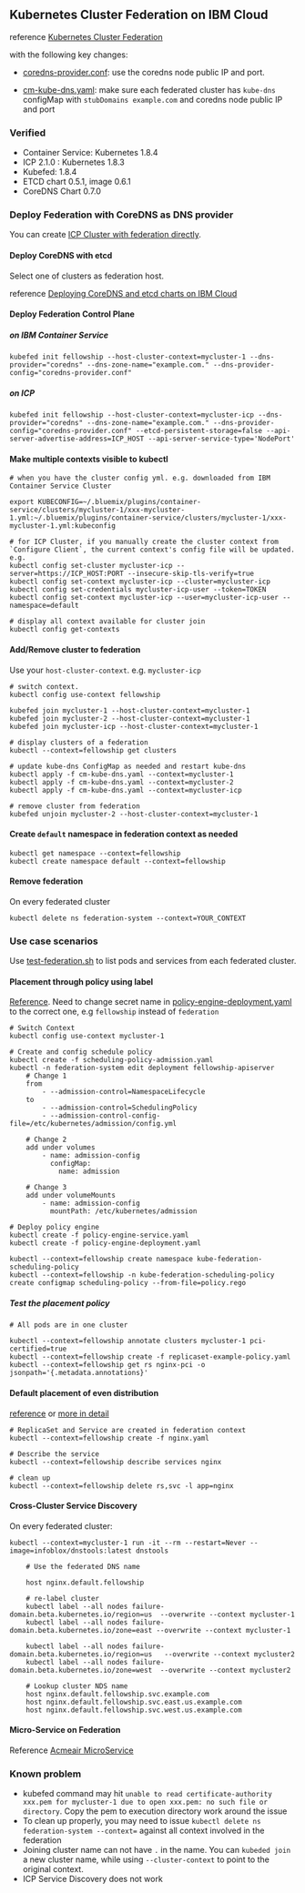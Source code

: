 ## Kubernetes Cluster Federation on IBM Cloud


reference [Kubernetes Cluster Federation](https://kubernetes.io/docs/tasks/federation/set-up-cluster-federation-kubefed/)

with the following key changes:

* [coredns-provider.conf](coredns-provider.conf): use the coredns node public IP and port.

* [cm-kube-dns.yaml](cm-kube-dns.yaml): make sure each federated cluster has `kube-dns` configMap with `stubDomains example.com` and coredns node public IP and port


### Verified 

* Container Service: Kubernetes 1.8.4
* ICP 2.1.0 : Kubernetes 1.8.3 
* Kubefed: 1.8.4
* ETCD chart 0.5.1, image 0.6.1
* CoreDNS Chart 0.7.0


### Deploy Federation with CoreDNS as DNS provider

You can create [ICP Cluster with federation directly](https://github.com/yanglei99/terraform_ibmcloud/tree/master/icp). 

#### Deploy CoreDNS with etcd

Select one of clusters as federation host. 

reference [Deploying CoreDNS and etcd charts on IBM Cloud](../charts/coredns/README.md)

#### Deploy Federation Control Plane

##### on IBM Container Service
	
	kubefed init fellowship --host-cluster-context=mycluster-1 --dns-provider="coredns" --dns-zone-name="example.com." --dns-provider-config="coredns-provider.conf"
		
##### on ICP

	kubefed init fellowship --host-cluster-context=mycluster-icp --dns-provider="coredns" --dns-zone-name="example.com." --dns-provider-config="coredns-provider.conf" --etcd-persistent-storage=false --api-server-advertise-address=ICP_HOST --api-server-service-type='NodePort'
	

#### Make multiple contexts visible to kubectl

	# when you have the cluster config yml. e.g. downloaded from IBM Container Service Cluster
	
	export KUBECONFIG=~/.bluemix/plugins/container-service/clusters/mycluster-1/xxx-mycluster-1.yml:~/.bluemix/plugins/container-service/clusters/mycluster-1/xxx-mycluster-1.yml:kubeconfig
	
	# for ICP Cluster, if you manually create the cluster context from `Configure Client`, the current context's config file will be updated. e.g.
	kubectl config set-cluster mycluster-icp --server=https://ICP_HOST:PORT --insecure-skip-tls-verify=true
	kubectl config set-context mycluster-icp --cluster=mycluster-icp
	kubectl config set-credentials mycluster-icp-user --token=TOKEN
	kubectl config set-context mycluster-icp --user=mycluster-icp-user --namespace=default

	# display all context available for cluster join	
	kubectl config get-contexts
	
	
#### Add/Remove cluster to federation

Use your `host-cluster-context`. e.g. `mycluster-icp`

	# switch context.
	kubectl config use-context fellowship

	kubefed join mycluster-1 --host-cluster-context=mycluster-1
	kubefed join mycluster-2 --host-cluster-context=mycluster-1
	kubefed join mycluster-icp --host-cluster-context=mycluster-1

	# display clusters of a federation
	kubectl --context=fellowship get clusters
	
	# update kube-dns ConfigMap as needed and restart kube-dns
	kubectl apply -f cm-kube-dns.yaml --context=mycluster-1
	kubectl apply -f cm-kube-dns.yaml --context=mycluster-2
	kubectl apply -f cm-kube-dns.yaml --context=mycluster-icp
	
	# remove cluster from federation
	kubefed unjoin mycluster-2 --host-cluster-context=mycluster-1

 	
#### Create `default` namespace in federation context as needed

	kubectl get namespace --context=fellowship
	kubectl create namespace default --context=fellowship

	
#### Remove federation 

On every federated cluster

	kubectl delete ns federation-system --context=YOUR_CONTEXT
	
	
### Use case scenarios

Use [test-federation.sh](test-federation.sh) to list pods and services from each federated cluster.

#### Placement through policy using label

[Reference](https://kubernetes.io/docs/tasks/federation/set-up-placement-policies-federation). Need to change secret name in [policy-engine-deployment.yaml](policy-engine-deployment.yaml) to the correct one, e.g `fellowship` instead of `federation`

    # Switch Context
	kubectl config use-context mycluster-1
	
	# Create and config schedule policy 
	kubectl create -f scheduling-policy-admission.yaml
	kubectl -n federation-system edit deployment fellowship-apiserver
		# Change 1 
		from
			- --admission-control=NamespaceLifecycle
		to
			- --admission-control=SchedulingPolicy
			- --admission-control-config-file=/etc/kubernetes/admission/config.yml

		# Change 2
		add under volumes
			- name: admission-config
			  configMap:
			    name: admission

		# Change 3
		add under volumeMounts
			- name: admission-config
			  mountPath: /etc/kubernetes/admission
	
	# Deploy policy engine
	kubectl create -f policy-engine-service.yaml
	kubectl create -f policy-engine-deployment.yaml
	
	kubectl --context=fellowship create namespace kube-federation-scheduling-policy
	kubectl --context=fellowship -n kube-federation-scheduling-policy create configmap scheduling-policy --from-file=policy.rego


##### Test the placement policy

	# All pods are in one cluster
	
	kubectl --context=fellowship annotate clusters mycluster-1 pci-certified=true
    kubectl --context=fellowship create -f replicaset-example-policy.yaml
	kubectl --context=fellowship get rs nginx-pci -o jsonpath='{.metadata.annotations}'


#### Default placement of even distribution

[reference](https://kubernetes.io/docs/tasks/federation/federation-service-discovery/) or [more in detail](https://github.com/kelseyhightower/kubernetes-cluster-federation/blob/master/labs/07-federated-nginx-service.md)

	# ReplicaSet and Service are created in federation context 
	kubectl --context=fellowship create -f nginx.yaml
	
	# Describe the service
	kubectl --context=fellowship describe services nginx

	# clean up
	kubectl --context=fellowship delete rs,svc -l app=nginx 


#### Cross-Cluster Service Discovery

On every federated cluster:

	kubectl --context=mycluster-1 run -it --rm --restart=Never --image=infoblox/dnstools:latest dnstools
	
		# Use the federated DNS name
		
		host nginx.default.fellowship
	
		# re-label cluster
		kubectl label --all nodes failure-domain.beta.kubernetes.io/region=us  --overwrite --context mycluster-1 
		kubectl label --all nodes failure-domain.beta.kubernetes.io/zone=east --overwrite --context mycluster-1

		kubectl label --all nodes failure-domain.beta.kubernetes.io/region=us   --overwrite --context mycluster2
		kubectl label --all nodes failure-domain.beta.kubernetes.io/zone=west  --overwrite --context mycluster2
		
		# Lookup cluster NDS name
		host nginx.default.fellowship.svc.example.com
		host nginx.default.fellowship.svc.east.us.example.com
		host nginx.default.fellowship.svc.west.us.example.com

#### Micro-Service on Federation

Reference [Acmeair MicroService](https://github.com/yanglei99/acmeair-nodejs/blob/master/document/k8s/acmeair-ms-fed.yaml)

### Known problem

* kubefed command may hit `unable to read certificate-authority xxx.pem for mycluster-1 due to open xxx.pem: no such file or directory`. Copy the pem to execution directory work around the issue
* To clean up properly, you may need to issue `kubectl delete ns federation-system --context=` against all context involved in the federation
* Joining cluster name can not have `.` in the name. You can `kubeded join` a new cluster name, while using `--cluster-context` to point to the original context.
* ICP Service Discovery does not work
